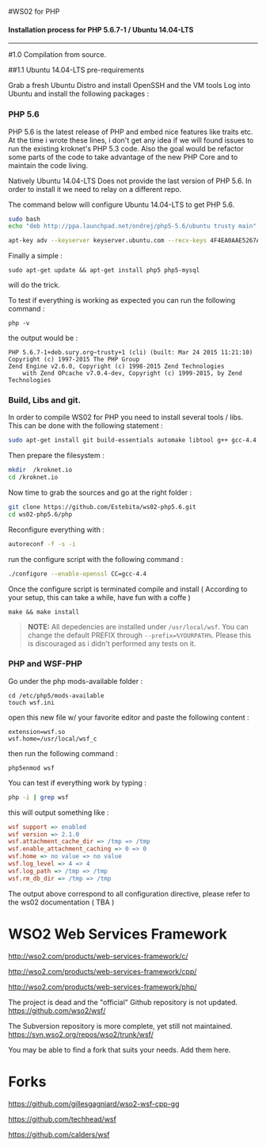 
#WS02 for PHP 
#### Installation process for PHP 5.6.7-1 / Ubuntu 14.04-LTS

---

#1.0 Compilation from source. 

##1.1 Ubuntu 14.04-LTS pre-requirements

Grab a fresh Ubuntu Distro and install OpenSSH and the VM tools
Log into Ubuntu and install the following packages : 

### PHP 5.6
PHP 5.6 is the latest release of PHP and embed nice features like traits etc. 
At the time i wrote these lines, i don't get any idea if we will found issues to run the existing kroknet's PHP 5.3 code. Also the goal would be refactor some parts of the code to take advantage of the new PHP Core and to maintain the code living. 

Natively Ubuntu 14.04-LTS Does not provide the last version of PHP 5.6. In order to install it we need to relay on a different repo.

The command below will configure  Ubuntu 14.04-LTS to get PHP 5.6. 

```bash
sudo bash 
echo "deb http://ppa.launchpad.net/ondrej/php5-5.6/ubuntu trusty main" > /etc/apt/sources.list.d/ondrej-php5-5_6-trusty.list

apt-key adv --keyserver keyserver.ubuntu.com --recv-keys 4F4EA0AAE5267A6C
```
Finally a simple :

`sudo apt-get update && apt-get install php5 php5-mysql` 

will do the trick. 

To test if everything is working as expected you can run the following command : 

`php -v`

the output would be : 

```
PHP 5.6.7-1+deb.sury.org~trusty+1 (cli) (built: Mar 24 2015 11:21:10) 
Copyright (c) 1997-2015 The PHP Group
Zend Engine v2.6.0, Copyright (c) 1998-2015 Zend Technologies
    with Zend OPcache v7.0.4-dev, Copyright (c) 1999-2015, by Zend Technologies
```

### Build, Libs and git. 

In order to compile WS02 for PHP you need to install several tools / libs. This can be done with the following statement : 

```bash
sudo apt-get install git build-essentials automake libtool g++ gcc-4.4 pkg-config pkg-config-aarch64-linux-gnu libxml2 php5-dev php5-xsl 
```

Then prepare the filesystem : 

```bash
mkdir  /kroknet.io
cd /kroknet.io
```

Now time to grab the sources and go at the right folder : 

```bash
git clone https://github.com/Estebita/ws02-php5.6.git
cd ws02-php5.6/php
```

Reconfigure everything with : 

```bash
autoreconf -f -s -i
```

run the configure script with the following command : 

```bash
./configure --enable-openssl CC=gcc-4.4
```

Once the configure script is terminated compile and install ( According to your setup, this can take a while, have fun with a coffe )
```
make && make install 
```

> **NOTE:** All depedencies are installed under `/usr/local/wsf`. You can change the default PREFIX through `--prefix=%YOURPATH%`. Please this is discouraged as i didn't performed any tests on it. 

### PHP and WSF-PHP

Go under the php mods-available folder : 

```
cd /etc/php5/mods-available
touch wsf.ini
```

open this new file w/ your favorite editor and paste the following content : 

```
extension=wsf.so
wsf.home=/usr/local/wsf_c
```

then run the following command : 

```
php5enmod wsf
```

You can test if everything work by typing : 

```bash  
php -i | grep wsf
```
this will output something like : 

```ini
wsf support => enabled
wsf version => 2.1.0
wsf.attachment_cache_dir => /tmp => /tmp
wsf.enable_attachment_caching => 0 => 0
wsf.home => no value => no value
wsf.log_level => 4 => 4
wsf.log_path => /tmp => /tmp
wsf.rm_db_dir => /tmp => /tmp
```
The output above correspond to all configuration directive, please refer to the ws02 documentation ( TBA )


WSO2 Web Services Framework
===
http://wso2.com/products/web-services-framework/c/

http://wso2.com/products/web-services-framework/cpp/

http://wso2.com/products/web-services-framework/php/

The project is dead and the "official" Github repository is not updated. https://github.com/wso2/wsf/

The Subversion repository is more complete, yet still not maintained. https://svn.wso2.org/repos/wso2/trunk/wsf/

You may be able to find a fork that suits your needs.  Add them here.

Forks
====
https://github.com/gillesgagniard/wso2-wsf-cpp-gg

https://github.com/techhead/wsf

https://github.com/calders/wsf
